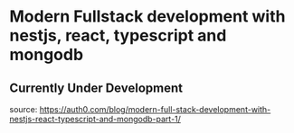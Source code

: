 # Modern Fullstack development with nestjs, react, typescript and mongodb

## Currently Under Development

source: https://auth0.com/blog/modern-full-stack-development-with-nestjs-react-typescript-and-mongodb-part-1/
